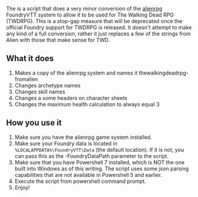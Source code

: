 The is a script that does a very minor conversion of the [alienrpg](https://github.com/pwatson100/alienrpg) FoundryVTT system to allow it to be used for The Walking Dead RPG (TWDRPG). This is a stop-gap measure that will be deprecated once the official Foundry support for TWDRPG is released. It doesn't attempt to make any kind of a full conversion, rather it just replaces a few of the strings from Alien with those that make sense for TWD.

## What it does

1. Makes a copy of the alienrpg system and names it thewalkingdeadrpg-fromalien
1. Changes archetype names
1. Changes skill names
1. Changes a some headers on character sheets
1. Changes the maximum health calculation to always equal 3

## How you use it

1. Make sure you have the alienrpg game system installed.
1. Make sure your Foundry data is located in `%LOCALAPPDATA%\FoundryVTT\Data` (the default location). If it is not, you can pass this as the -FoundryDataPath parameter to the script.
1. Make sure that you have Powershell 7 installed, which is NOT the one built into Windows as of this writing. The script uses some json parsing capabilities that are not available in Powershell 5 and earlier.
1. Execute the script from powershell command prompt.
1. Enjoy!
